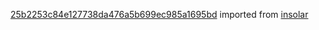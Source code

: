 [25b2253c84e127738da476a5b699ec985a1695bd](https://github.com/insolar/insolar/commit/25b2253c84e127738da476a5b699ec985a1695bd) imported from [insolar](https://github.com/insolar/insolar)
